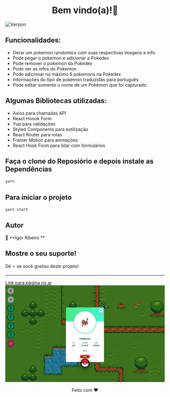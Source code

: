 <h1 align="center">Bem vindo(a)!👋</h1>
<p>
  <img alt="Version" src="https://img.shields.io/badge/version-0.1.0-blue.svg?cacheSeconds=2592000" />
</p>

## Funcionalidades:

- Gerar um pokemon randomico com suas respectivas imagens e info.
- Pode pegar o pokemon e adicionar a Pokedex 
- Pode remover o pokemon da Pokedex
- Pode ver as infos do Pokemon
- Pode adicionar no máximo 6 pokemons na Pokedex <br>
- Informações do tipo de pokemon traduzidas para português <br>
- Pode editar somente o nome de um Pokémon que foi capturado. <br>

## Algumas Bibliotecas utilizadas:

- Axios para chamadas API<br>
- React Hoook Form
- Yup para validações <br>
- Styled Components para estilização<br>
- React Router para rotas <br>
- Framer Motion para animações <br>
- React Hook Form para lidar com formulários <br>


## Faça o clone do Reposiório e depois instale as Dependências

```sh
yarn
```

## Para iniciar o projeto

```sh
yarn start
```

## Autor

👤 **Igor Ribeiro **

## Mostre o seu suporte!

Dê ⭐️ se você gostou deste projeto!

---

<a href="https://pokedex-2022.netlify.app/" alt="link podedex ftde">Link para página no ar</a> <br>
![Print Home](prints/print-pokedex.png)

<p align="center">
Feito com ❤️
</p>
